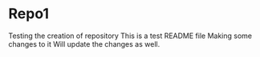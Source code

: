 # Repo1
Testing the creation of repository
This is a test README file
Making some changes to it
Will update the changes as well.
